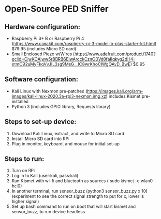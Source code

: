 # Open-Source PED Sniffer

## Hardware configuration:
* Raspberry Pi 3+ B or Raspberry Pi 4 (https://www.canakit.com/raspberry-pi-3-model-b-plus-starter-kit.html) $79.95 (includes Micro SD card)
* Small Enclosed Piezo w/Wires (https://www.adafruit.com/product/1740?gclid=CjwKCAjww5r8BRB6EiwArcckCznO0Vd0faIIqkvg2dH4-otmC92uMyFkqVvJIL3sg9MsG__lC8wrKhoCIWgQAvD_BwE) $0.95
  
## Software configuration:
* Kali Linux with Nexmon pre-patched (https://images.kali.org/arm-images/kali-linux-2020.3a-rpi3-nexmon.img.xz) includes Kismet pre-installed
* Python 3 (includes GPIO library, Requests library)
  
## Steps to set-up device:
1. Download Kali Linux, extract, and write to Micro SD card
1. Install Micro SD card into RPi
1. Plug in monitor, keyboard, and mouse for initial set-up
  
## Steps to run:
1. Turn on RPi
1. Log in to Kali (user:kali, pass:kali)
1. Run Kismet with wi-fi and bluetooth as sources ( sudo kismet -c wlan0 hci0)
1. In another terminal, run sensor_buzz (python3 sensor_buzz.py x 10) (experiment to see the correct signal strength to put for x, lower is higher signal)
1. Set up bash command to run on boot that will start kismet and sensor_buzz, to run device headless
